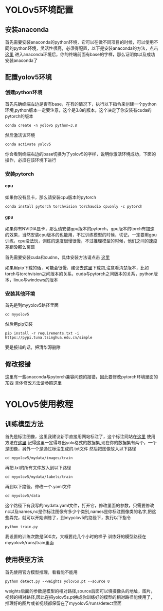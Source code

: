 # YOLOv5环境配置
## 安装anaconda
首先需要安装anaconda的python环境，它可以在做不同项目的时候，可以使用不同的python环境，灵活性很高，必须得配置，以下是安装anaconda的方法，点击[这里](https://blog.csdn.net/HowieXue/article/details/118442904)
进入anaconda环境后，你的终端前面有base的字样，那么证明你以及成功安装anaconda了
## 配置yolov5环境
### 创建python环境
首先先确终端左边是否有base，在有的情况下，执行以下指令来创建一个python环境,python版本一定要注意，这个是3.8的版本，这个决定了你安装有cuda的pytorch的版本
```
conda create -n yolov5 python=3.8
```
然后激活该环境
```
conda activate yolov5
```
你会看到终端右边的base切换为了yolov5的字样，说明你激活环境成功，下面的操作，必须在该环境下进行
### 安装pytorch
#### cpu
如果你没有显卡，那么请安装cpu版本的pytorch
```
conda install pytorch torchvision torchaudio cpuonly -c pytorch
```
#### gpu
如果你有NVIDIA显卡，那么请安装gpu版本的pytorch，gpu版本的torch有加速的效果，当然安装cpu版本的也能用，不过训练模型的时候，切记，一定要用gpu训练，cpu没法玩，训练的速度很慢很慢，不过推理模型的时候，他们之间的速度差距没那么离谱

首先需要安装cuda和cudnn，具体安装方法请点击 [这里](https://blog.csdn.net/qq_41664447/article/details/126914446)

如果用pip下载的话，可能会很慢，建议去[这里](https://download.pytorch.org/whl/torch_stable.html)下载包,注意看清楚版本，比如torch与torchvision之间版本的关系，cuda与pytorch之间版本的关系，python版本，linux与windows的版本

### 安装其他环境
首先是到myyolov5路径里面
```
cd myyolov5
```
然后用pip安装
```
pip install -r requirements.txt -i https://pypi.tuna.tsinghua.edu.cn/simple
```
要是报错的话，把清华源删除
## 修改报错
这里有一些anaconda与pytorch兼容问题的报错，因此要修改pytorch环境里面的东西
具体修改方法请参照[这里](https://blog.csdn.net/Thebest_jack/article/details/124723687)

# YOLOv5使用教程
## 训练模型方法
首先是标注图像，这里我建议新手直接用网站标注了，这个标注网站在[这里](https://www.makesense.ai/)
使用方法在[这里](https://blog.csdn.net/weixin_45192980/article/details/119338209)
记得这里一定得导出yolo格式的数据集,现在你的数据集有两个，一个是图像，另外一个是通过标注生成的.txt文件
然后把图像放入以下路径
```
cd myyolov5/mydata/images/train
```
再把.txt的所有文件放入到以下路径
```
cd myyolov5/mydata/labels/train
```
再到以下路径，修改一个.yaml文件
```
cd myyolov5/data
```

这个路径下有我写的mydata.yaml文件，打开它，修改里面的参数，只需要修改nc以及names,nc是你标注图像有多少个类别,names是你标注图像类的名字,把这些弄完，就可以开始训练了，到myyolov5的路径下，执行以下指令
```
python train.py
```
我设置的训练次数是500次，大概要花几个小时的样子
训练好的模型路径在myyolov5/runs/train里面
## 使用模型方法
首先使用官方模型推理，看看能不能用
```
python detect.py --weights yolov5s.pt --source 0
```
weights后面的参数是模型的相对路径,source后面可以填摄像头的地址，图片，视频的相对路径,因此在把yolov5s.pt换成你训练好的模型的相对路径能使用了，推理好的图片或者视频都保留在了myyolov5/runs/detect里面
